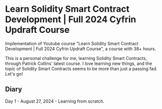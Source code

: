 # Learn Solidity Smart Contract Development | Full 2024 Cyfrin Updraft Course
Implementation of  Youtube course "Learn Solidity Smart Contract Development | Full 2024 Cyfrin Updraft Course", a course with 38+ hours.

This is a personal challenge for me, learning Solidity Smart Contracts, through Patrick Collins' latest course.
I love learning new things, and the topic of Solidity Smart Contracts seems to be more than just a passing fad.
Let's go!

## Diary
Day 1 - August 27, 2024 - Learning from scratch.

